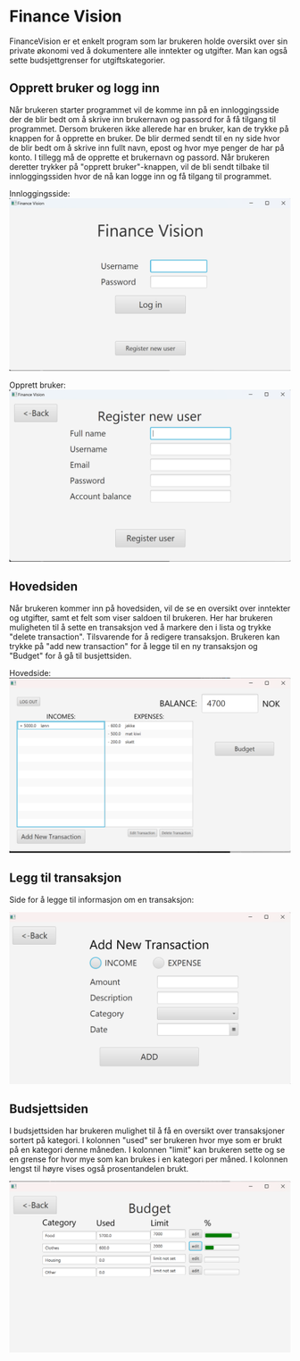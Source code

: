 # Finance Vision
FinanceVision er et enkelt program som lar brukeren holde oversikt over sin private økonomi ved å dokumentere alle inntekter og utgifter. Man kan også sette budsjettgrenser for utgiftskategorier.

## Opprett bruker og logg inn
Når brukeren starter programmet vil de komme inn på en innloggingsside der de blir bedt om å skrive inn brukernavn og passord for å få tilgang til programmet. Dersom brukeren ikke allerede har en bruker, kan de trykke på knappen for å opprette en bruker. De blir dermed sendt til en ny side hvor de blir bedt om å skrive inn fullt navn, epost og hvor mye penger de har på konto. I tillegg må de opprette et brukernavn og passord. Når brukeren deretter trykker på "opprett bruker"-knappen, vil de bli sendt tilbake til innloggingssiden hvor de nå kan logge inn og få tilgang til programmet.

Innloggingsside: ![login.png](../docs/release1/login.png)

Opprett bruker: ![createUser.png](../docs/release1/registerUser.png)

## Hovedsiden
Når brukeren kommer inn på hovedsiden, vil de se en oversikt over inntekter og utgifter, samt et felt som viser saldoen til brukeren. Her har brukeren muligheten til å sette en transaksjon ved å markere den i lista og trykke "delete transaction". Tilsvarende for å redigere transaksjon. Brukeren kan trykke på "add new transaction" for å legge til en ny transaksjon og "Budget" for å gå til busjettsiden.

Hovedside: ![mainPage.png](../docs/release2/mainPage.png)

## Legg til transaksjon
Side for å legge til informasjon om en transaksjon:

![addTransaction.png](../docs/release2/addTransaction.png)

## Budsjettsiden
I budsjettsiden har brukeren mulighet til å få en oversikt over transaksjoner sortert på kategori. I kolonnen "used" ser brukeren hvor mye som er brukt på en kategori denne måneden. I kolonnen "limit" kan brukeren sette og se en grense for hvor mye som kan brukes i en kategori per måned. I kolonnen lengst til høyre vises også prosentandelen brukt.

![budgetPage.png](../docs/release2/budgetPage.png)